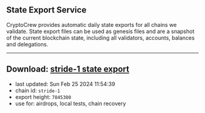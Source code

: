 ## State Export Service
CryptoCrew provides automatic daily state exports for all chains we validate. State export files can be used as genesis files and are a snapshot of the current blockchain state, including all validators, accounts, balances and delegations.

---
**Download: [stride-1 state export](https://dl-eu2.ccvalidators.com/SERVICE/stride/stride-1_export_7845300.json)**
---

- last updated: Sun Feb 25 2024 11:54:39
- chain id: `stride-1`
- export height: `7845300`
- use for: airdrops, local tests, chain recovery

